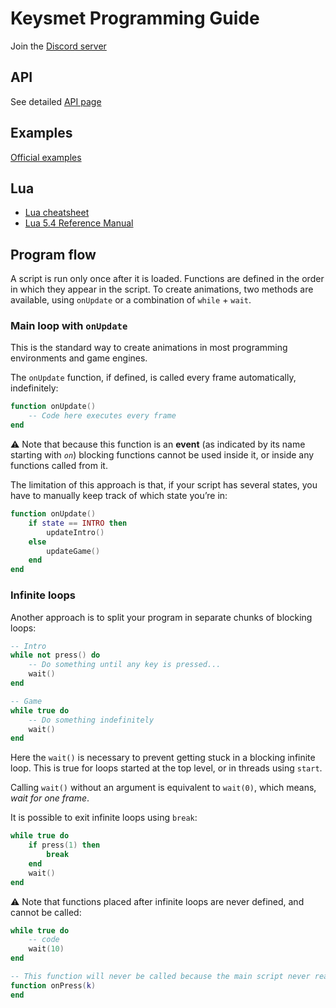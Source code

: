 # Keysmet Programming Guide
Join the [Discord server](https://discord.gg/kYZQket7BS)

## API

See detailed [API page](./api.md)

## Examples

[Official examples](https://keysmet.io/user/keysmet)

## Lua

- [Lua cheatsheet](https://devhints.io/lua)
- [Lua 5.4 Reference Manual](https://www.lua.org/manual/5.4/)

## Program flow

A script is run only once after it is loaded. Functions are defined in the order in which they appear in the script.
To create animations, two methods are available, using `onUpdate` or a combination of `while` + `wait`.

### Main loop with `onUpdate`

This is the standard way to create animations in most programming environments and game engines.

The `onUpdate` function, if defined, is called every frame automatically, indefinitely:

```lua
function onUpdate()
    -- Code here executes every frame
end
```

⚠️ Note that because this function is an **event** (as indicated by its name starting with *`on`*) blocking functions cannot be used inside it, or inside any functions called from it. 

The limitation of this approach is that, if your script has several states, you have to manually keep track of which state you’re in:

```lua
function onUpdate()
    if state == INTRO then
        updateIntro()
    else
        updateGame()
    end
end
```

### Infinite loops

Another approach is to split your program in separate chunks of blocking loops:

```lua
-- Intro
while not press() do
    -- Do something until any key is pressed...
    wait()
end

-- Game
while true do
    -- Do something indefinitely
    wait()
end
```

Here the `wait()` is necessary to prevent getting stuck in a blocking infinite loop. This is true for loops started at the top level, or in threads using `start`. 

Calling `wait()` without an argument is equivalent to `wait(0)`, which means, *wait for one frame*. 

It is possible to exit infinite loops using `break`:

```lua
while true do
    if press(1) then
        break
    end
    wait()
end
```

⚠️ Note that functions placed after infinite loops are never defined, and cannot be called:

```lua
while true do
    -- code
    wait(10)
end

-- This function will never be called because the main script never reaches this point
function onPress(k)
end
```
